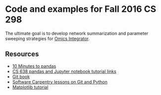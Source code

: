 # Code and examples for Fall 2016 CS 298
The ultimate goal is to develop network summarization and parameter
sweeping strategies for [Omics Integrator](https://github.com/fraenkel-lab/OmicsIntegrator).

## Resources
- [10 Minutes to pandas](http://pandas.pydata.org/pandas-docs/stable/10min.html)
- [CS 638 pandas and Jupyter notebook tutorial links](https://sites.google.com/site/anhaidgroup/courses/cs-638-fall-2016/resources)
- [Git book](https://git-scm.com/book/en/v2)
- [Software Carpentry lessons on Git and Python](http://software-carpentry.org/lessons/)
- [Matplotlib tutorial](http://jakevdp.github.io/mpl_tutorial/tutorial_pages/tut1.html)
